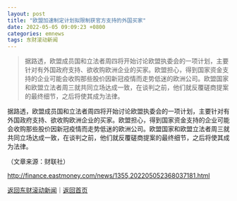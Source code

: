 ```yaml
---
layout: post
title: "欧盟加速制定计划拟限制获官方支持的外国买家"
date: 2022-05-05 09:09:23 +0800
categories: emnews
tags: 东财滚动新闻
---
```

> 据路透，欧盟成员国和立法者周四将开始讨论欧盟执委会的一项计划，主要针对有外国政府支持、欲收购欧洲企业的买家。欧盟担心，得到国家资金支持的企业可能会收购那些股价因新冠疫情而走势低迷的欧洲公司。欧盟国家和欧盟立法者周三就共同立场达成一致，在谈判之前，他们就反覆磋商提案的最终细节，之后将使其成为法律。

<p>据路透，欧盟成员国和立法者周四将开始讨论欧盟执委会的一项计划，主要针对有外国政府支持、欲收购欧洲企业的买家。欧盟担心，得到国家资金支持的企业可能会收购那些股价因新冠疫情而走势低迷的欧洲公司。欧盟国家和欧盟立法者周三就共同立场达成一致，在谈判之前，他们就反覆磋商提案的最终细节，之后将使其成为法律。</p><p class="em_media">（文章来源：财联社）</p>

<http://finance.eastmoney.com/news/1355,202205052368037181.html>

[返回东财滚动新闻](//finews.withounder.com/emnews/)｜[返回首页](//finews.withounder.com/)